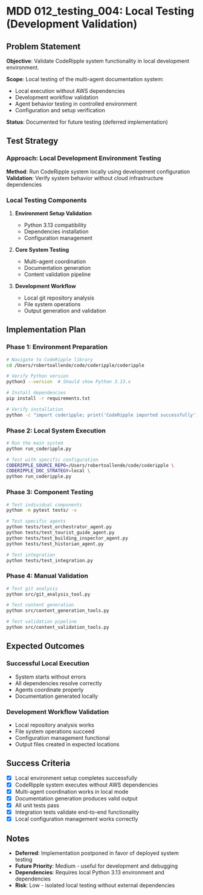 # MDD 012_testing_004: Local Testing (Development Validation)

## Problem Statement

**Objective**: Validate CodeRipple system functionality in local development environment.

**Scope**: Local testing of the multi-agent documentation system:
- Local execution without AWS dependencies
- Development workflow validation
- Agent behavior testing in controlled environment
- Configuration and setup verification

**Status**: Documented for future testing (deferred implementation)

## Test Strategy

### **Approach**: Local Development Environment Testing
**Method**: Run CodeRipple system locally using development configuration
**Validation**: Verify system behavior without cloud infrastructure dependencies

### **Local Testing Components**
1. **Environment Setup Validation**
   - Python 3.13 compatibility
   - Dependencies installation
   - Configuration management

2. **Core System Testing**
   - Multi-agent coordination
   - Documentation generation
   - Content validation pipeline

3. **Development Workflow**
   - Local git repository analysis
   - File system operations
   - Output generation and validation

## Implementation Plan

### **Phase 1: Environment Preparation**
```bash
# Navigate to CodeRipple library
cd /Users/robertoallende/code/coderipple/coderipple

# Verify Python version
python3 --version  # Should show Python 3.13.x

# Install dependencies
pip install -r requirements.txt

# Verify installation
python -c "import coderipple; print('CodeRipple imported successfully')"
```

### **Phase 2: Local System Execution**
```bash
# Run the main system
python run_coderipple.py

# Test with specific configuration
CODERIPPLE_SOURCE_REPO=/Users/robertoallende/code/coderipple \
CODERIPPLE_DOC_STRATEGY=local \
python run_coderipple.py
```

### **Phase 3: Component Testing**
```bash
# Test individual components
python -m pytest tests/ -v

# Test specific agents
python tests/test_orchestrator_agent.py
python tests/test_tourist_guide_agent.py
python tests/test_building_inspector_agent.py
python tests/test_historian_agent.py

# Test integration
python tests/test_integration.py
```

### **Phase 4: Manual Validation**
```bash
# Test git analysis
python src/git_analysis_tool.py

# Test content generation
python src/content_generation_tools.py

# Test validation pipeline
python src/content_validation_tools.py
```

## Expected Outcomes

### **Successful Local Execution**
- System starts without errors
- All dependencies resolve correctly
- Agents coordinate properly
- Documentation generated locally

### **Development Workflow Validation**
- Local repository analysis works
- File system operations succeed
- Configuration management functional
- Output files created in expected locations

## Success Criteria

- [x] Local environment setup completes successfully
- [x] CodeRipple system executes without AWS dependencies
- [x] Multi-agent coordination works in local mode
- [x] Documentation generation produces valid output
- [x] All unit tests pass
- [x] Integration tests validate end-to-end functionality
- [x] Local configuration management works correctly

## Notes

- **Deferred**: Implementation postponed in favor of deployed system testing
- **Future Priority**: Medium - useful for development and debugging
- **Dependencies**: Requires local Python 3.13 environment and dependencies
- **Risk**: Low - isolated local testing without external dependencies
